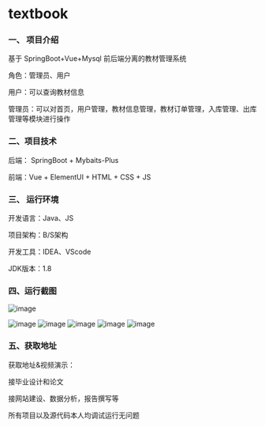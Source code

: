 # textbook

### 一、 项目介绍
基于 SpringBoot+Vue+Mysql 前后端分离的教材管理系统

角色：管理员、用户

用户：可以查询教材信息

管理员：可以对首页，用户管理，教材信息管理，教材订单管理，入库管理、出库管理等模块进行操作

### 二、项目技术
后端： SpringBoot + Mybaits-Plus

前端：Vue + ElementUI + HTML + CSS + JS

### 三、 运行环境
开发语言：Java、JS

项目架构：B/S架构

开发工具：IDEA、VScode

JDK版本：1.8

### 四、运行截图
![image](https://github.com/WUZHExl/checkon/assets/35557560/6ea5db67-13e1-485e-a7cb-7a43a1036716)

![image](https://github.com/WUZHExl/textbook/assets/35557560/7a78c2b1-0b63-4481-8ed8-da58426ad790)
![image](https://github.com/WUZHExl/textbook/assets/35557560/77533fd0-df09-458d-bd31-c4ba6ab1a1d2)
![image](https://github.com/WUZHExl/textbook/assets/35557560/8096cdc4-35c7-48b7-96bf-9abf0ce29057)
![image](https://github.com/WUZHExl/textbook/assets/35557560/0c0e6f7a-548e-482c-98c6-af7fa65bce61)
![image](https://github.com/WUZHExl/textbook/assets/35557560/ca9fba03-7b95-4c9f-aae2-8b22891bc7f0)


### 五、获取地址

获取地址&视频演示：

接毕业设计和论文

接网站建设、数据分析，报告撰写等

所有项目以及源代码本人均调试运行无问题



